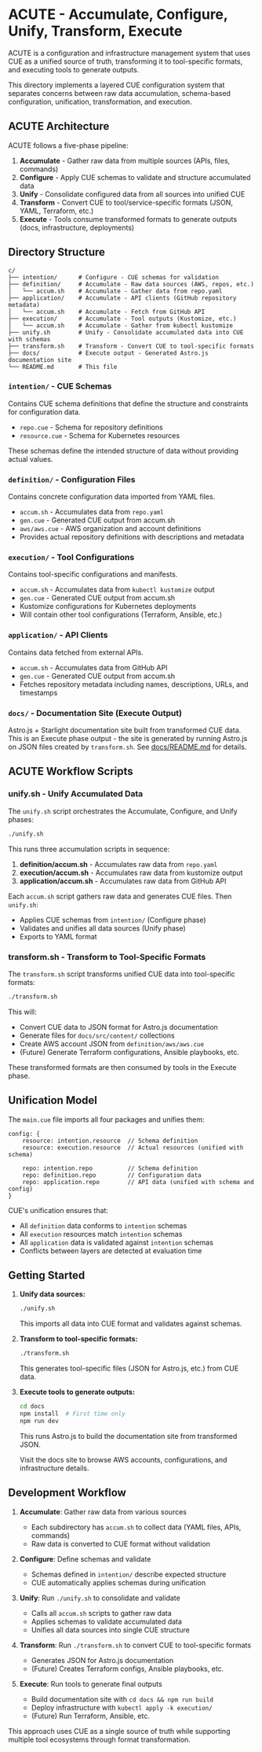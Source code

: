 # ACUTE - Accumulate, Configure, Unify, Transform, Execute

ACUTE is a configuration and infrastructure management system that uses CUE as a unified source of truth, transforming it to tool-specific formats, and executing tools to generate outputs.

This directory implements a layered CUE configuration system that separates concerns between raw data accumulation, schema-based configuration, unification, transformation, and execution.

## ACUTE Architecture

ACUTE follows a five-phase pipeline:

1. **Accumulate** - Gather raw data from multiple sources (APIs, files, commands)
2. **Configure** - Apply CUE schemas to validate and structure accumulated data
3. **Unify** - Consolidate configured data from all sources into unified CUE
4. **Transform** - Convert CUE to tool/service-specific formats (JSON, YAML, Terraform, etc.)
5. **Execute** - Tools consume transformed formats to generate outputs (docs, infrastructure, deployments)

## Directory Structure

```
c/
├── intention/      # Configure - CUE schemas for validation
├── definition/     # Accumulate - Raw data sources (AWS, repos, etc.)
│   └── accum.sh    # Accumulate - Gather data from repo.yaml
├── application/    # Accumulate - API clients (GitHub repository metadata)
│   └── accum.sh    # Accumulate - Fetch from GitHub API
├── execution/      # Accumulate - Tool outputs (Kustomize, etc.)
│   └── accum.sh    # Accumulate - Gather from kubectl kustomize
├── unify.sh        # Unify - Consolidate accumulated data into CUE with schemas
├── transform.sh    # Transform - Convert CUE to tool-specific formats
├── docs/           # Execute output - Generated Astro.js documentation site
└── README.md       # This file
```

### `intention/` - CUE Schemas
Contains CUE schema definitions that define the structure and constraints for configuration data.

- `repo.cue` - Schema for repository definitions
- `resource.cue` - Schema for Kubernetes resources

These schemas define the intended structure of data without providing actual values.

### `definition/` - Configuration Files
Contains concrete configuration data imported from YAML files.

- `accum.sh` - Accumulates data from `repo.yaml`
- `gen.cue` - Generated CUE output from accum.sh
- `aws/aws.cue` - AWS organization and account definitions
- Provides actual repository definitions with descriptions and metadata

### `execution/` - Tool Configurations
Contains tool-specific configurations and manifests.

- `accum.sh` - Accumulates data from `kubectl kustomize` output
- `gen.cue` - Generated CUE output from accum.sh
- Kustomize configurations for Kubernetes deployments
- Will contain other tool configurations (Terraform, Ansible, etc.)

### `application/` - API Clients
Contains data fetched from external APIs.

- `accum.sh` - Accumulates data from GitHub API
- `gen.cue` - Generated CUE output from accum.sh
- Fetches repository metadata including names, descriptions, URLs, and timestamps

### `docs/` - Documentation Site (Execute Output)
Astro.js + Starlight documentation site built from transformed CUE data. This is an Execute phase output - the site is generated by running Astro.js on JSON files created by `transform.sh`. See [docs/README.md](docs/README.md) for details.

## ACUTE Workflow Scripts

### unify.sh - Unify Accumulated Data

The `unify.sh` script orchestrates the Accumulate, Configure, and Unify phases:

```bash
./unify.sh
```

This runs three accumulation scripts in sequence:

1. **definition/accum.sh** - Accumulates raw data from `repo.yaml`
2. **execution/accum.sh** - Accumulates raw data from kustomize output
3. **application/accum.sh** - Accumulates raw data from GitHub API

Each `accum.sh` script gathers raw data and generates CUE files. Then `unify.sh`:
- Applies CUE schemas from `intention/` (Configure phase)
- Validates and unifies all data sources (Unify phase)
- Exports to YAML format

### transform.sh - Transform to Tool-Specific Formats

The `transform.sh` script transforms unified CUE data into tool-specific formats:

```bash
./transform.sh
```

This will:
- Convert CUE data to JSON format for Astro.js documentation
- Generate files for `docs/src/content/` collections
- Create AWS account JSON from `definition/aws/aws.cue`
- (Future) Generate Terraform configurations, Ansible playbooks, etc.

These transformed formats are then consumed by tools in the Execute phase.

## Unification Model

The `main.cue` file imports all four packages and unifies them:

```cue
config: {
    resource: intention.resource  // Schema definition
    resource: execution.resource  // Actual resources (unified with schema)

    repo: intention.repo          // Schema definition
    repo: definition.repo         // Configuration data
    repo: application.repo        // API data (unified with schema and config)
}
```

CUE's unification ensures that:
- All `definition` data conforms to `intention` schemas
- All `execution` resources match `intention` schemas
- All `application` data is validated against `intention` schemas
- Conflicts between layers are detected at evaluation time

## Getting Started

1. **Unify data sources:**
   ```bash
   ./unify.sh
   ```
   This imports all data into CUE format and validates against schemas.

2. **Transform to tool-specific formats:**
   ```bash
   ./transform.sh
   ```
   This generates tool-specific files (JSON for Astro.js, etc.) from CUE data.

3. **Execute tools to generate outputs:**
   ```bash
   cd docs
   npm install  # First time only
   npm run dev
   ```
   This runs Astro.js to build the documentation site from transformed JSON.

   Visit the docs site to browse AWS accounts, configurations, and infrastructure details.

## Development Workflow

1. **Accumulate**: Gather raw data from various sources
   - Each subdirectory has `accum.sh` to collect data (YAML files, APIs, commands)
   - Raw data is converted to CUE format without validation

2. **Configure**: Define schemas and validate
   - Schemas defined in `intention/` describe expected structure
   - CUE automatically applies schemas during unification

3. **Unify**: Run `./unify.sh` to consolidate and validate
   - Calls all `accum.sh` scripts to gather raw data
   - Applies schemas to validate accumulated data
   - Unifies all data sources into single CUE structure

4. **Transform**: Run `./transform.sh` to convert CUE to tool-specific formats
   - Generates JSON for Astro.js documentation
   - (Future) Creates Terraform configs, Ansible playbooks, etc.

5. **Execute**: Run tools to generate final outputs
   - Build documentation site with `cd docs && npm run build`
   - Deploy infrastructure with `kubectl apply -k execution/`
   - (Future) Run Terraform, Ansible, etc.

This approach uses CUE as a single source of truth while supporting multiple tool ecosystems through format transformation.
